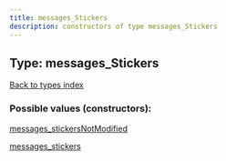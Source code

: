 ```yaml
---
title: messages_Stickers
description: constructors of type messages_Stickers
---
```

## Type: messages\_Stickers  
[Back to types index](index.md)



### Possible values (constructors):

[messages\_stickersNotModified](../constructors/messages_stickersNotModified.md)  

[messages\_stickers](../constructors/messages_stickers.md)  

